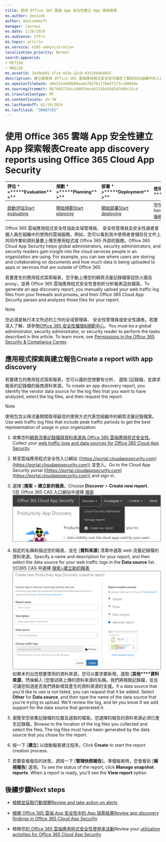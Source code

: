 ```yaml
---
title: 使用 Office 365 雲端 App 安全性建立 App 探索報表
ms.author: deniseb
author: denisebmsft
manager: laurawi
ms.date: 1/28/2019
ms.audience: ITPro
ms.topic: article
ms.service: o365-administration
localization_priority: Normal
search.appverid:
- MET150
- MOE150
ms.assetid: 3e68e691-1fc4-4d3e-a2c0-d3134eb64055
description: 建立報表與 Office 365 雲端應用程式安全性可讓您了解如何在組織中的人員會使用 Office 365 和其他應用程式。
ms.openlocfilehash: e0d515ddd9b08aa4a70276177060f273cc89949e
ms.sourcegitcommit: 8679937354c1d8870ecd41519a59d2d7468c23c4
ms.translationtype: MT
ms.contentlocale: zh-TW
ms.lasthandoff: 02/19/2019
ms.locfileid: "30087292"
---
```

# <a name="create-app-discovery-reports-using-office-365-cloud-app-security"></a><span data-ttu-id="0b119-103">使用 Office 365 雲端 App 安全性建立 App 探索報表</span><span class="sxs-lookup"><span data-stu-id="0b119-103">Create app discovery reports using Office 365 Cloud App Security</span></span>

|<span data-ttu-id="0b119-104">評估 \* *\>*\*</span><span class="sxs-lookup"><span data-stu-id="0b119-104">\*\*\*\*Evaluation\*\* \>\*\*</span></span>|<span data-ttu-id="0b119-105">規劃 \* *\>*\*</span><span class="sxs-lookup"><span data-stu-id="0b119-105">\*\*\*\*Planning\*\* \>\*\*</span></span>|<span data-ttu-id="0b119-106">部署 \* *\>*\*</span><span class="sxs-lookup"><span data-stu-id="0b119-106">\*\*\*\*Deployment\*\* \>\*\*</span></span>|<span data-ttu-id="0b119-107">使用率 \* \* \*</span><span class="sxs-lookup"><span data-stu-id="0b119-107">\*\*\*\*Utilization\*\*\*\*</span></span>|
|:-----|:-----|:-----|:-----|
|[<span data-ttu-id="0b119-108">啟動評估</span><span class="sxs-lookup"><span data-stu-id="0b119-108">Start evaluating</span></span>](office-365-cas-overview.md) <br/> |[<span data-ttu-id="0b119-109">開始規劃</span><span class="sxs-lookup"><span data-stu-id="0b119-109">Start planning</span></span>](get-ready-for-office-365-cas.md) <br/> |[<span data-ttu-id="0b119-110">開始部署</span><span class="sxs-lookup"><span data-stu-id="0b119-110">Start deploying</span></span>](turn-on-office-365-cas.md) <br/> |<span data-ttu-id="0b119-111">您在此處 ！</span><span class="sxs-lookup"><span data-stu-id="0b119-111">You are here!</span></span>  <br/> [<span data-ttu-id="0b119-112">後續步驟</span><span class="sxs-lookup"><span data-stu-id="0b119-112">Next steps</span></span>](#next-steps) <br/> |
   
<span data-ttu-id="0b119-p101">Office 365 雲端應用程式安全性協助全域管理員、 安全性管理員及安全性讀者掌握人員在組織中的使用的雲端服務。例如，您可以看到其中使用者會儲存在文件上共同作業和資料量要上傳至應用程式或 Office 365 外部的服務。</span><span class="sxs-lookup"><span data-stu-id="0b119-p101">Office 365 Cloud App Security helps global administrators, security administrators, and security readers gain insight into the cloud services people in an organization are using. For example, you can see where users are storing and collaborating on documents and how much data is being uploaded to apps or services that are outside of Office 365.</span></span>
  
<span data-ttu-id="0b119-115">若要產生的應用程式探索報表，您手動上傳您的網頁流量記錄檔案從防火牆及 proxy，並再 Office 365 雲端應用程式安全性會剖析分析報表這些檔案。</span><span class="sxs-lookup"><span data-stu-id="0b119-115">To generate an app discovery report, you manually upload your web traffic log files from your firewalls and proxies, and then Office 365 Cloud App Security parses and analyzes those files for your report.</span></span>
  
> [!NOTE]
> <span data-ttu-id="0b119-p102">您必須是執行本文所述的工作的全域管理員、 安全性管理員或安全性讀者。若要深入了解，請參閱[Office 365 安全性權限&amp;規範中心](permissions-in-the-security-and-compliance-center.md)。</span><span class="sxs-lookup"><span data-stu-id="0b119-p102">You must be a global administrator, security administrator, or security reader to perform the tasks described in this article. To learn more, see [Permissions in the Office 365 Security &amp; Compliance Center](permissions-in-the-security-and-compliance-center.md).</span></span> 
  
## <a name="create-a-report-with-app-discovery"></a><span data-ttu-id="0b119-118">應用程式探索與建立報告</span><span class="sxs-lookup"><span data-stu-id="0b119-118">Create a report with app discovery</span></span>

<span data-ttu-id="0b119-119">若要建立的應用程式探索報表，您可以識別您想要有分析、 選取 [記錄檔，並請求報表的記錄檔的廠商資料來源。</span><span class="sxs-lookup"><span data-stu-id="0b119-119">To create an app discovery report, you identify the vendor data source for the log files that you want to have analyzed, select the log files, and then request the report.</span></span>
  
> [!NOTE]
> <span data-ttu-id="0b119-120">使用包含尖峰流量期間取得最佳的使用方式代表您組織中的網頁流量記錄檔案。</span><span class="sxs-lookup"><span data-stu-id="0b119-120">Use web traffic log files that include peak traffic periods to get the best representation of usage in your organization.</span></span> 
  
1. <span data-ttu-id="0b119-121">收集您的[網頁流量記錄檔與資料來源為 Office 365 雲端應用程式安全性](web-traffic-logs-and-data-sources-for-ocas.md)。</span><span class="sxs-lookup"><span data-stu-id="0b119-121">Collect your [web traffic logs and data sources for Office 365 Cloud App Security](web-traffic-logs-and-data-sources-for-ocas.md).</span></span>
    
2. <span data-ttu-id="0b119-122">移至雲端應用程式安全性入口網站 ([https://portal.cloudappsecurity.com](https://portal.cloudappsecurity.com)) 並登入。</span><span class="sxs-lookup"><span data-stu-id="0b119-122">Go to the Cloud App Security portal ([https://portal.cloudappsecurity.com](https://portal.cloudappsecurity.com)) and sign in.</span></span> 
       
3. <span data-ttu-id="0b119-123">選擇 [**搜索** \> **建立新的報表**。</span><span class="sxs-lookup"><span data-stu-id="0b119-123">Choose **Discover** \> **Create new report**.</span></span> <br><span data-ttu-id="0b119-124">![在 Office 365 CAS 入口網站中選擇 [搜索](media/73b5299f-94b5-49dd-a00f-154d188eb2c5.png)</span><span class="sxs-lookup"><span data-stu-id="0b119-124">![In the Office 365 CAS portal, choose Discover](media/73b5299f-94b5-49dd-a00f-154d188eb2c5.png)</span></span><br>
  
4. <span data-ttu-id="0b119-125">指定的名稱和描述您的報表，並在 [**資料來源**] 清單中選取 web 流量記錄檔的資料來源。</span><span class="sxs-lookup"><span data-stu-id="0b119-125">Specify a name and description for your report, and then select the data source for your web traffic logs in the **Data source** list.</span></span> <br><span data-ttu-id="0b119-126">![O365 CAS 中選擇 [搜索\>建立新的報表](media/22e660f0-5eb2-49fa-9fea-f88a5809a07b.png)</span><span class="sxs-lookup"><span data-stu-id="0b119-126">![In O365 CAS, choose Discover \> Create new report](media/22e660f0-5eb2-49fa-9fea-f88a5809a07b.png)</span></span><br><span data-ttu-id="0b119-p103">如果未列出您想要使用的資料來源，您可以要求要新增。選取 [**其他\*\*\*\*資料來源**，然後輸入 [您嘗試將上傳的資料來源的名稱。我們將檢閱記錄檔，並且可讓您知道是否我們將新增其產生的資料來源的支援。</span><span class="sxs-lookup"><span data-stu-id="0b119-p103">If a data source that you'd like to use is not listed, you can request that it be added. Select **Other** for **Data source**, and then type the name of the data source that you're trying to upload. We'll review the log, and let you know if we add support for the data source that generated it.</span></span> 
  
5. <span data-ttu-id="0b119-p104">瀏覽至您收集記錄檔的位置及選取的檔案。您選擇的報告的資料來源必須已產生記錄檔。</span><span class="sxs-lookup"><span data-stu-id="0b119-p104">Browse to the location of the log files you collected and select the files. The log files must have been generated by the data source that you chose for the report.</span></span>
    
6. <span data-ttu-id="0b119-132">按一下 [**建立**] 以啟動報表建立程序。</span><span class="sxs-lookup"><span data-stu-id="0b119-132">Click **Create** to start the report creation process.</span></span> 
    
7. <span data-ttu-id="0b119-p105">若要查看報告的狀態，請按一下 [**管理快照報告**]。準備報表時，您會看到 [**檢視報告**] 選項。</span><span class="sxs-lookup"><span data-stu-id="0b119-p105">To see the status of the report, click **Manage snapshot reports**. When a report is ready, you'll see the **View report** option.</span></span> 
    
## <a name="next-steps"></a><span data-ttu-id="0b119-135">後續步驟</span><span class="sxs-lookup"><span data-stu-id="0b119-135">Next steps</span></span>

- [<span data-ttu-id="0b119-136">檢閱並採取行動提醒</span><span class="sxs-lookup"><span data-stu-id="0b119-136">Review and take action on alerts</span></span>](review-office-365-cas-alerts.md)
    
- [<span data-ttu-id="0b119-137">檢閱 Office 365 雲端 App 安全性中的 App 探索結果</span><span class="sxs-lookup"><span data-stu-id="0b119-137">Review app discovery findings in Office 365 Cloud App Security</span></span>](review-app-discovery-findings-in-ocas.md)
    
- <span data-ttu-id="0b119-138">檢閱您[的 Office 365 雲端應用程式安全性使用率活動](utilization-activities-for-ocas.md)</span><span class="sxs-lookup"><span data-stu-id="0b119-138">Review your [utilization activities for Office 365 Cloud App Security](utilization-activities-for-ocas.md)</span></span>
    

